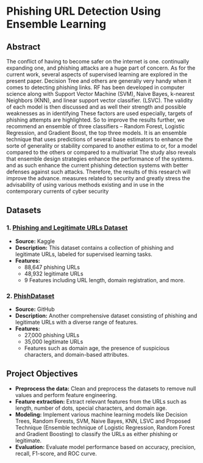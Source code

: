 # Phishing URL Detection Using Ensemble Learning

## Abstract
The conflict of having to become safer on the
internet is one. continually expanding one, and phishing attacks
are a huge part of concern. As for the current work, several
aspects of supervised learning are explored in the present paper.
Decision Tree and others are generally very handy when it
comes to detecting phishing links. RF has been developed in
computer science along with Support Vector Machine (SVM),
Naive Bayes, k-nearest Neighbors (KNN), and linear support
vector classifier. (LSVC). The validity of each model is then
discussed and as well their strength and possible weaknesses as in
identifying These factors are used especially, targets of phishing
attempts are highlighted. So to improve the results further, we
recommend an ensemble of three classifiers – Random Forest,
Logistic Regression, and Gradient Boost, the top three models.
It is an ensemble technique that uses predictions of several
base estimators to enhance the sorte of generality or stability
compared to another estima to or, for a model compared to
the others or compared to a multivariat The study also reveals
that ensemble design strategies enhance the performance of the
systems. and as such enhance the current phishing detection
systems with better defenses against such attacks. Therefore,
the results of this research will improve the advance. measures
related to security and greatly stress the advisability of using
various methods existing and in use in the contemporary currents
of cyber security

## Datasets
### 1. [Phishing and Legitimate URLs Dataset](https://www.kaggle.com/datasets/harisudhan411/phishing-and-legitimate-urls)
- **Source:** Kaggle
- **Description:** This dataset contains a collection of phishing and legitimate URLs, labeled for supervised learning tasks.
- **Features:**
  - 88,647 phishing URLs
  - 48,932 legitimate URLs
  - 9 Features including URL length, domain registration, and more.

### 2. [PhishDataset](https://github.com/ESDAUNG/PhishDataset)
- **Source:** GitHub
- **Description:** Another comprehensive dataset consisting of phishing and legitimate URLs with a diverse range of features.
- **Features:**
  - 27,000 phishing URLs
  - 35,000 legitimate URLs
  - Features such as domain age, the presence of suspicious characters, and domain-based attributes.

## Project Objectives
- **Preprocess the data:** Clean and preprocess the datasets to remove null values and perform feature engineering.
- **Feature extraction:** Extract relevant features from the URLs such as length, number of dots, special characters, and domain age.
- **Modeling:** Implement various machine learning models like Decision Trees, Random Forests, SVM, Naive Bayes, KNN, LSVC and Proposed Technique (Ensemble technique of Logistic Regression, Random Forest and Gradient Boosting) to classify the URLs as either phishing or legitimate.
- **Evaluation:** Evaluate model performance based on accuracy, precision, recall, F1-score, and ROC curve.

